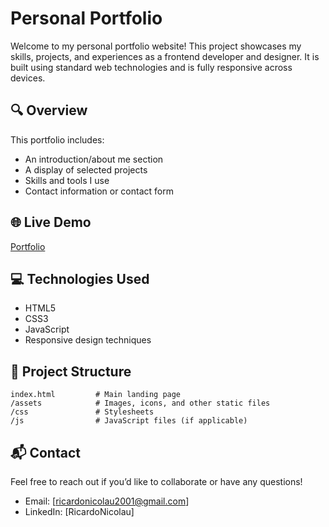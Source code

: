 # Personal Portfolio

Welcome to my personal portfolio website! This project showcases my skills, projects, and experiences as a frontend developer and designer. It is built using standard web technologies and is fully responsive across devices.

## 🔍 Overview

This portfolio includes:

- An introduction/about me section
- A display of selected projects
- Skills and tools I use
- Contact information or contact form

## 🌐 Live Demo

[Portfolio](https://devfolio-rn.netlify.app)

## 💻 Technologies Used

- HTML5
- CSS3
- JavaScript
- Responsive design techniques

## 📁 Project Structure

```
index.html         # Main landing page
/assets            # Images, icons, and other static files
/css               # Stylesheets
/js                # JavaScript files (if applicable)
```

## 📬 Contact

Feel free to reach out if you’d like to collaborate or have any questions!

- Email: [ricardonicolau2001@gmail.com]
- LinkedIn: [RicardoNicolau]
